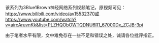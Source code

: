 该系列为3Blue1Brown神经网络系列视频笔记，原视频可见：https://www.bilibili.com/video/av15532370或https://www.youtube.com/watch?v=aircAruvnKk&list=PLZHQObOWTQDNU6R1_67000Dx_ZCJB-3pi

由于笔者水平有限，文中难免存在一些不足和错误之处，诚请各位批评指正。
